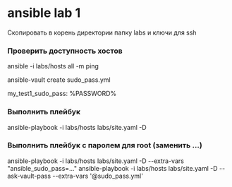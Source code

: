 # ansible lab 1

Скопировать в корень директории папку labs и ключи для ssh

### Проверить доступность хостов
ansible -i labs/hosts all -m ping

ansible-vault create sudo_pass.yml

my_test1_sudo_pass: %PASSWORD%

### Выполнить плейбук
ansible-playbook -i labs/hosts labs/site.yaml -D

### Выполнить плейбук c паролем для root (заменить ...)
ansible-playbook -i labs/hosts labs/site.yaml -D --extra-vars "ansible_sudo_pass=..."
ansible-playbook -i labs/hosts labs/site.yaml -D --ask-vault-pass --extra-vars '@sudo_pass.yml'
